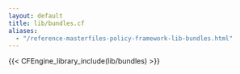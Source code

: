 ```yaml
---
layout: default
title: lib/bundles.cf
aliases:
  - "/reference-masterfiles-policy-framework-lib-bundles.html"
---
```


{{< CFEngine_library_include(lib/bundles) >}}
